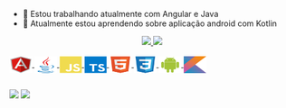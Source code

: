 - 🔭 Estou trabalhando atualmente com Angular e Java
- 🌱 Atualmente estou aprendendo sobre aplicação android com Kotlin

<div align="center">
  <a href="https://github.com/wesleyclaudino">
  <img height="180em" src="https://github-readme-stats.vercel.app/api?username=wesleyclaudino&show_icons=true&theme=nightowl&include_all_commits=true&count_private=true"/>
  <img height="180em" src="https://github-readme-stats.vercel.app/api/top-langs/?username=wesleyclaudino&layout=compact&langs_count=7&theme=nightowl"/>
</div>
  
<div style="display: inline_block"><br>
  <img align="center" alt="angularjs" height="30" width="40" src="https://raw.githubusercontent.com/devicons/devicon/master/icons/angularjs/angularjs-original.svg">
  <img align="center" alt="angularjs" height="30" width="40" src="https://raw.githubusercontent.com/devicons/devicon/master/icons/java/java-original.svg">
  <img align="center" alt="js" height="30" width="40" src="https://raw.githubusercontent.com/devicons/devicon/master/icons/javascript/javascript-plain.svg">
  <img align="center" alt="ts" height="30" width="40" src="https://raw.githubusercontent.com/devicons/devicon/master/icons/typescript/typescript-plain.svg">
  <img align="center" alt="html" height="30" width="40" src="https://raw.githubusercontent.com/devicons/devicon/master/icons/html5/html5-original.svg">
  <img align="center" alt="css" height="30" width="40" src="https://raw.githubusercontent.com/devicons/devicon/master/icons/css3/css3-original.svg">
  <img align="center" alt="angularjs" height="30" width="40" src="https://raw.githubusercontent.com/devicons/devicon/master/icons/android/android-original.svg">
  <img align="center" alt="angularjs" height="30" width="40" src="https://raw.githubusercontent.com/devicons/devicon/master/icons/kotlin/kotlin-original.svg">
</div>

  ##
  
  <div>
    <a href="https://www.linkedin.com/in/wesley-claudino/" target="_blank"><img src="https://img.shields.io/badge/-LinkedIn-%230077B5?style=for-the-badge&logo=linkedin&logoColor=white" target="_blank"></a>
  <a href = "mailto:claudinowesley11@gmail.com"><img src="https://img.shields.io/badge/-Gmail-%23333?style=for-the-badge&logo=gmail&logoColor=white" target="_blank"></a>
  </div>
